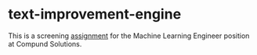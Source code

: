 # text-improvement-engine
This is a screening [assignment](TASK.md) for the Machine Learning Engineer position at Compund Solutions.
